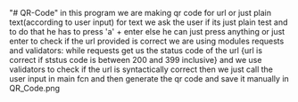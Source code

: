 "# QR-Code" 
in this program we are making qr code for url or just plain text(according to user input)
for text we ask the user if its just plain test and to do that he has to press 'a' + enter
else he can just press anything or just enter 
to check if the url provided is correct we are using modules requests and validators: while requests get us the status code of the url {url is correct if ststus code is between 200 and 399 inclusive} and we use validators to check if the url is syntactically correct
then we just call the user input in main fcn and then generate the qr code and save it manually in QR_Code.png
